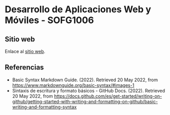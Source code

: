 # Desarrollo de Aplicaciones Web y Móviles - SOFG1006

## Sitio web

Enlace al [sitio web](https://dawmfiec.github.io/DAWM/).

## Referencias 

* Basic Syntax Markdown Guide. (2022). Retrieved 20 May 2022, from https://www.markdownguide.org/basic-syntax/#images-1
* Sintaxis de escritura y formato básicos - GitHub Docs. (2022). Retrieved 20 May 2022, from https://docs.github.com/es/get-started/writing-on-github/getting-started-with-writing-and-formatting-on-github/basic-writing-and-formatting-syntax

